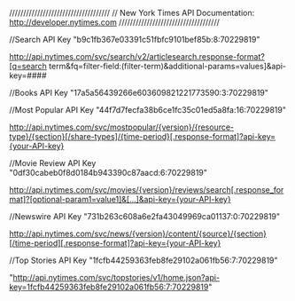 ////////////////////////////////////
// New York Times API Documentation: http://developer.nytimes.com
////////////////////////////////////


//Search API Key
"b9c1fb367e03391c51fbfc9101bef85b:8:70229819"

http://api.nytimes.com/svc/search/v2/articlesearch.response-format?[q=search term&fq=filter-field:(filter-term)&additional-params=values]&api-key=####




//Books API Key
"17a5a56439266e603609821221773590:3:70229819"



//Most Popular API Key
"44f7d7fecfa38b6ce1fc35c01ed5a8fa:16:70229819"

http://api.nytimes.com/svc/mostpopular/{version}/{resource-type}/{section}[/share-types]/{time-period}[.response-format]?api-key={your-API-key}





//Movie Review API Key
"0df30cabeb0f8d0184b943390c87aacd:6:70229819"

http://api.nytimes.com/svc/movies/{version}/reviews/search[.response_format]?[optional-param1=value1]&[...]&api-key={your-API-key}




//Newswire API Key
"731b263c608a6e2fa43049969ca01137:0:70229819"

http://api.nytimes.com/svc/news/{version}/content/{source}/{section}[/time-period][.response-format]?api-key={your-API-key}



//Top Stories API Key
"1fcfb44259363feb8fe29102a061fb56:7:70229819"

"http://api.nytimes.com/svc/topstories/v1/home.json?api-key=1fcfb44259363feb8fe29102a061fb56:7:70229819"
